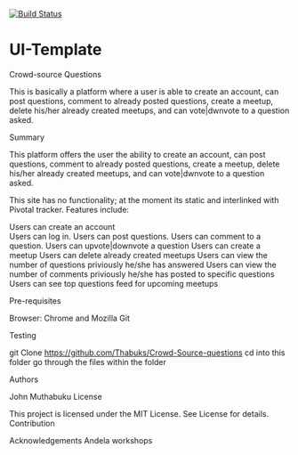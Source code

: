 [![Build Status](https://travis-ci.com/Thabuks/UI-Template.svg?branch=develop)](https://travis-ci.com/Thabuks/UI-Template)

# UI-Template
Crowd-source Questions


This is basically a platform where a user is able to create an account, can post questions, comment to already posted questions, create a meetup, delete his/her already created meetups, and can vote|dwnvote to a question asked. 

Summary


This platform offers the user the ability to create an account, can post questions, comment to already posted questions, create a meetup, delete his/her already created meetups, and can vote|dwnvote to a question asked. 

This site has no functionality; at the moment its static and interlinked with Pivotal tracker. Features include:

Users can create an account  
Users can log in.
Users can post questions.
Users can comment to a question.
Users can upvote|downvote a question
Users can create a meetup
Users can delete already created meetups
Users can view the number of questions priviously he/she has answered
Users can view the number of comments priviously he/she has posted to specific questions
Users can see top questions feed for upcoming meetups

Pre-requisites

Browser: Chrome and Mozilla
Git

Testing

git Clone https://github.com/Thabuks/Crowd-Source-questions
cd into this folder
go through the files within the folder

Authors

John Muthabuku License

This project is licensed under the MIT License. See License for details. Contribution

Acknowledgements Andela workshops


